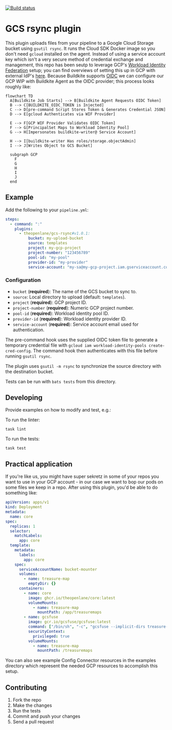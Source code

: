 [![Build status](https://badge.buildkite.com/e1c8545c9e2647b171a8f71f6e03ceeb4c56cc09651f38c679.svg)](https://buildkite.com/theopenlane/gcs-rsync-buildkite-plugin)

# GCS rsync plugin

This plugin uploads files from your pipeline to a Google Cloud Storage bucket using `gsutil rsync`. It runs the Cloud SDK Docker image so you don't need `gcloud` installed on the agent. Instead of using a service account key which isn't a very secure method of credential exchange and management, this repo has been seutp to leverage GCP's [Workload Identity Federation](https://cloud.google.com/iam/docs/workload-identity-federation) setup; you can find overviews of setting this up in GCP with external IdP's [here](https://cloud.google.com/iam/docs/workload-identity-federation-with-other-providers#file-sourced-credentials). Because Buildkite supports [OIDC](https://buildkite.com/docs/pipelines/security/oidc) we can configure our GCP WIP with Buildkite Agent as the OIDC provider; this process looks roughly like:

```mermaid
flowchart TD
  A[Buildkite Job Starts] --> B[Buildkite Agent Requests OIDC Token]
  B --> C[BUILDKITE_OIDC_TOKEN is Injected]
  C --> D[pre-command Script Stores Token & Generates Credential JSON]
  D --> E[gcloud Authenticates via WIF Provider]

  E --> F[GCP WIF Provider Validates OIDC Token]
  F --> G[PrincipalSet Maps to Workload Identity Pool]
  G --> H[Impersonates buildkite-writer@ Service Account]

  H --> I[buildkite-writer Has roles/storage.objectAdmin]
  I --> J[Writes Object to GCS Bucket]

  subgraph GCP
    F
    G
    H
    I
    J
  end
```

## Example

Add the following to your `pipeline.yml`:

```yml
steps:
  - command: ":"
    plugins:
      - theopenlane/gcs-rsync#v1.0.1:
          bucket: my-upload-bucket
          source: templates
          project: my-gcp-project
          project-number: "123456789"
          pool-id: "my-pool"
          provider-id: "my-provider"
          service-account: "my-sa@my-gcp-project.iam.gserviceaccount.com"
```

### Configuration

* `bucket` (**required**): The name of the GCS bucket to sync to.
* `source`: Local directory to upload (default: `templates`).
* `project` (**required**): GCP project ID.
* `project-number` (**required**): Numeric GCP project number.
* `pool-id` (**required**): Workload identity pool ID.
* `provider-id` (**required**): Workload identity provider ID.
* `service-account` (**required**): Service account email used for authentication.

The pre-command hook uses the supplied OIDC token file to generate a temporary
credential file with `gcloud iam workload-identity-pools create-cred-config`.
The command hook then authenticates with this file before running
`gsutil rsync`.

The plugin uses `gsutil -m rsync` to synchronize the source directory with the destination bucket.

Tests can be run with `bats tests` from this directory.

## Developing

Provide examples on how to modify and test, e.g.:

To run the linter:
```shell
task lint
```

To run the tests:

```shell
task test
```
## Practical application

If you're like us, you might have super sekretz in some of your repos you want to use in your GCP account - in our case we want to bop our pods on some files we keep in a repo. After using this plugin, you'd be able to do something like:

```yaml
apiVersion: apps/v1
kind: Deployment
metadata:
  name: core
spec:
  replicas: 1
  selector:
    matchLabels:
      app: core
  template:
    metadata:
      labels:
        app: core
    spec:
      serviceAccountName: bucket-mounter
      volumes:
        - name: treasure-map
          emptyDir: {}
      containers:
        - name: core
          image: ghcr.io/theopenlane/core:latest
          volumeMounts:
            - name: treasure-map
              mountPath: /app/treasuremaps
        - name: gcsfuse
          image: gcr.io/gcsfuse/gcsfuse:latest
          command: ["/bin/sh", "-c", "gcsfuse --implicit-dirs treasure-map-bucket /treasuremaps && sleep infinity"]
          securityContext:
            privileged: true
          volumeMounts:
            - name: treasure-map
              mountPath: /treasuremaps
```

You can also see example Config Connector resources in the examples directory which represent the needed GCP resources to accomplish this setup.

## Contributing

1. Fork the repo
1. Make the changes
1. Run the tests
1. Commit and push your changes
1. Send a pull request
